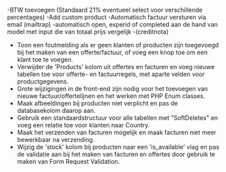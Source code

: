 -BTW toevoegen (Standaard 21% eventueel select voor verschillende percentages)
-Add custom product
-Automatisch factuur versturen via email (mailtrap)
-automatisch open, experid of completed aan de hand van model met input die van totaal prijs vergelijk
-(creditnota)

-   Toon een foutmelding als er geen klanten of producten zijn toegevoegd bij het maken van een offerte/factuur, of voeg een knop toe om een klant toe te voegen.
-   Verwijder de 'Products' kolom uit offertes en facturen en voeg nieuwe tabellen toe voor offerte- en factuurregels, met aparte velden voor productgegevens.
-   Grote wijzigingen in de front-end zijn nodig voor het toevoegen van nieuwe factuur/offertelijnen en het werken met PHP Enum classes.
-   Maak afbeeldingen bij producten niet verplicht en pas de databasekolom daarop aan.
-   Gebruik een standaardstructuur voor alle tabellen met "SoftDeletes" en voeg een relatie toe voor klanten naar Country.
-   Maak het verzenden van facturen mogelijk en maak facturen niet meer bewerkbaar na verzending.
-   Wijzig de 'stock' kolom bij producten naar een 'is_available' vlag en pas de validatie aan bij het maken van facturen en offertes door gebruik te maken van Form Request Validation.
